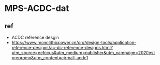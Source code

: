
# MPS-ACDC-dat 


## ref 

* ACDC reference desgin 
* https://www.monolithicpower.cn/cn//design-tools/application-reference-designs/ac-dc-reference-designs.html?utm_source=eefocus&utm_medium=publisher&utm_campaign=2020estorepromo&utm_content=cirmall-acdc1